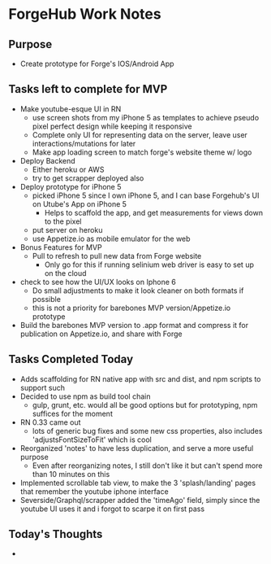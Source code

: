 # ForgeHub Work Notes

## Purpose
- Create prototype for Forge's IOS/Android App

## Tasks left to complete for MVP
- Make youtube-esque UI in RN
  - use screen shots from my iPhone 5 as templates to achieve pseudo pixel perfect design while keeping it responsive
  - Complete only UI for representing data on the server, leave user interactions/mutations for later
  - Make app loading screen to match forge's website theme w/ logo
- Deploy Backend
  - Either heroku or AWS
  - try to get scrapper deployed also
- Deploy prototype for iPhone 5
  - picked iPhone 5 since I own iPhone 5, and I can base Forgehub's UI on Utube's App on iPhone 5
    - Helps to scaffold the app, and get measurements for views down to the pixel
  - put server on heroku
  - use Appetize.io as mobile emulator for the web
- Bonus Features for MVP
  - Pull to refresh to pull new data from Forge website
    - Only go for this if running selinium web driver is easy to set up on the cloud
- check to see how the UI/UX looks on Iphone 6
  - Do small adjustments to make it look cleaner on both formats if possible
  - this is not a priority for barebones MVP version/Appetize.io prototype
- Build the barebones MVP version to .app format and compress it for publication on Appetize.io, and share with Forge

## Tasks Completed Today
- Adds scaffolding for RN native app with src and dist, and npm scripts to support such
- Decided to use npm as build tool chain
  - gulp, grunt, etc. would all be good options but for prototyping, npm suffices for the moment
- RN 0.33 came out
  - lots of generic bug fixes and some new css properties, also includes 'adjustsFontSizeToFit' which is cool
- Reorganized 'notes' to have less duplication, and serve a more useful purpose
  - Even after reorganizing notes, I still don't like it but can't spend more than 10 minutes on this
- Implemented scrollable tab view, to make the 3 'splash/landing' pages that remember the youtube iphone interface
- Severside/Graphql/scrapper added the 'timeAgo' field, simply since the youtube UI uses it and i forgot to scarpe it on first pass

## Today's Thoughts
-
